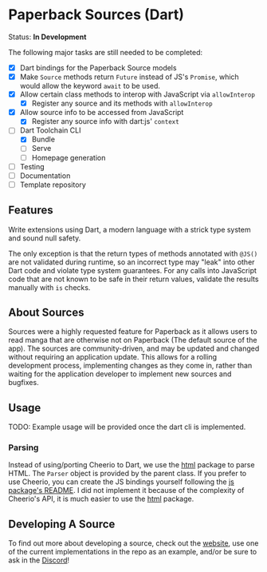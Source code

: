 # Paperback Sources (Dart)

Status: **In Development**

The following major tasks are still needed to be completed:

- [x] Dart bindings for the Paperback Source models
- [x] Make `Source` methods return `Future` instead of JS's `Promise`, which would allow the keyword
`await` to be used.
- [x] Allow certain class methods to interop with JavaScript via `allowInterop`
  - [x] Register any source and its methods with `allowInterop`
- [x] Allow source info to be accessed from JavaScript
  - [x] Register any source info with dart:js' `context`
- [ ] Dart Toolchain CLI
  - [x] Bundle
  - [ ] Serve
  - [ ] Homepage generation
- [ ] Testing
- [ ] Documentation
- [ ] Template repository

## Features

Write extensions using Dart, a modern language with a strick type system and sound null safety.

The only exception is that the return types of methods annotated with `@JS()` are not validated
during runtime, so an incorrect type may "leak" into other Dart code and violate type system guarantees.
For any calls into JavaScript code that are not known to be safe in their return values, validate
the results manually with `is` checks.

## About Sources

Sources were a highly requested feature for Paperback as it allows users to read manga that are otherwise
not on Paperback (The default source of the app). The sources are community-driven, and may be updated
and changed without requiring an application update. This allows for a rolling development process,
implementing changes as they come in, rather than waiting for the application developer to implement new
sources and bugfixes.

## Usage

TODO: Example usage will be provided once the dart cli is implemented.

### Parsing

Instead of using/porting Cheerio to Dart, we use the [html](https://pub.dev/packages/html) package to
parse HTML. The `Parser` object is provided by the parent class. If you prefer to use Cheerio, you can create the JS bindings yourself following the
[js package's README](https://pub.dev/packages/js). I did not implement it because of the complexity
of Cheerio's API, it is much easier to use the [html](https://pub.dev/packages/html) package.

## Developing A Source

To find out more about developing a source, check out the
[website](https://paperback.moe/help/contribution/extension-development/), use one of the current
implementations in the repo as an example, and/or be sure to ask in the [Discord](https://discord.gg/Ny83JV3)!
